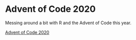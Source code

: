 # Advent of Code 2020

Messing around a bit with R and the Advent of Code this year.

[Advent of Code 2020](https://adventofcode.com/2020)

